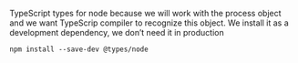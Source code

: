 TypeScript types for node because we will work with the process object and we want TypeScrip compiler to recognize this
object. We install it as a development dependency, we don’t need it in production

```
npm install --save-dev @types/node
```
